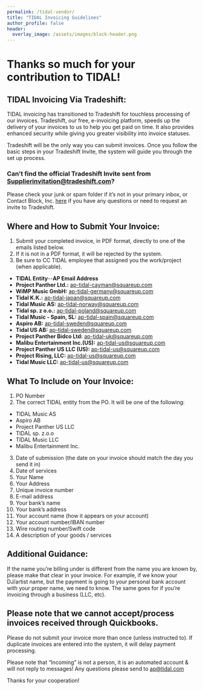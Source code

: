```yaml
---
permalink: /tidal-vendor/
title: "TIDAL Invoicing Guidelines"
author_profile: false
header:
  overlay_image: /assets/images/block-header.png
---
```


# Thanks so much for your contribution to TIDAL!

## TIDAL Invoicing Via Tradeshift:

TIDAL invoicing has transitioned to Tradeshift for touchless processing of our invoices. Tradeshift, our free, e-invoicing platform, speeds up the delivery of your invoices to us to help you get paid on time. It also provides enhanced security while giving you greater visibility into invoice statuses. 

Tradeshift will be the only way you can submit invoices. Once you follow the basic steps in your Tradeshift Invite, the system will guide you through the set up process. 

### Can’t find the official Tradeshift Invite sent from Supplierinvitation@tradeshift.com? 
Please check your junk or spam folder if it’s not in your primary inbox, or Contact Block, Inc. [here](http://go.workwithsquare.com/NDI0LUlBQi0yMTgAAAGPIO5EmIZtMssxKQ68gcxgBVI99ne402xxb0xVEhrro91dT8HVNT0W8Jhxv4bJIIuJfb14MMQ=) if you have any questions or need to request an invite to Tradeshift.

## Where and How to Submit Your Invoice:

1. Submit your completed invoice, in PDF format, directly to one of the emails listed below.
2. If it is not in a PDF format, it will be rejected by the system.
3. Be sure to CC TIDAL employee that assigned you the work/project (when applicable).

  * **TIDAL Entity**--**AP Email Address**
  * **Project Panther Ltd.:** ap-tidal-cayman@squareup.com
  * **WiMP Music GmbH:** ap-tidal-germany@squareup.com
  * **Tidal K.K.:** ap-tidal-japan@squareup.com
  * **Tidal Music AS:** ap-tidal-norway@squareup.com
  * **Tidal sp. z o.o.:** ap-tidal-poland@squareup.com
  * **Tidal Music - Spain, SL:** ap-tidal-spain@squareup.com
  * **Aspiro AB:** ap-tidal-sweden@squareup.com
  * **Tidal US AB:** ap-tidal-sweden@squareup.com
  * **Project Panther Bidco Ltd:** ap-tidal-uk@squareup.com
  * **Malibu Entertainment Inc.(US):** ap-tidal-us@squareup.com
  * **Project Panther US LLC (US):** ap-tidal-us@squareup.com
  * **Project Rising, LLC:** ap-tidal-us@squareup.com
  * **Tidal Music LLC:** ap-tidal-us@squareup.com

## What To Include on Your Invoice:

1. PO Number
2. The correct TIDAL entity from the PO. It will be one of the following:
  * TIDAL Music AS
  * Aspiro AB
  * Project Panther US LLC
  * TIDAL sp. z.o.o
  * TIDAL Music LLC
  * Malibu Entertainment Inc.
3. Date of submission (the date on your invoice should match the day you send it in)
4. Date of services
5. Your Name
6. Your Address
7. Unique invoice number
8. E-mail address
9. Your bank’s name
10. Your bank’s address
11. Your account name (how it appears on your account)
12. Your account number/IBAN number
13. Wire routing number/Swift code
14. A description of your goods / services

## Additional Guidance:

If the name you’re billing under is different from the name you are known by, please make that clear in your invoice. For example, if we know your DJ/artist name, but the payment is going to your personal bank account with your proper name, we need to know. The same goes for if you’re invoicing through a business (LLC, etc).

## Please note that we cannot accept/process invoices received through Quickbooks.

Please do not submit your invoice more than once (unless instructed to). If duplicate invoices are entered into the system, it will delay payment processing.

Please note that “Incoming” is not a person, it is an automated account & will not reply to messages! Any questions please send to [ap@tidal.com](ap@tidal.com)

Thanks for your cooperation!
